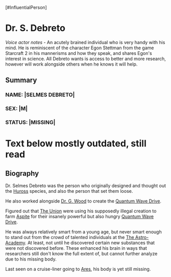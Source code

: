 [#InfluentialPerson]

# Dr. S. Debreto

*Voice actor notes* - An acutely brained individual who is very handy with his mind. He is reminiscent of the character Egon Stettman from the game Starcraft 2 in his mannerisms and how they speak, and shares Egon's interest in science. All Debreto wants is access to better and more research, however will work alongside others when he knows it will help.

## Summary

### NAME: |SELMES DEBRETO|
### SEX: |M|
### STATUS: |MISSING|

# Text below mostly outdated, still read

## Biography

Dr. Selmes Debreto was the person who originally designed and thought out the [Huross](../Species/Fauna/Huross.md) species, and also the person that set them loose.

He also worked alongside [Dr. G. Wood](Dr.%20G.%20Wood.md) to create the [Quantum Wave Drive](../Items/Components/Quantum%20Wave%20Drive.md).

Figured out that [The Union](../Factions/The%20Union.md) were using his supposedly illegal creation to farm [Aspite](../Materials/Aspite.md) for their insanely powerful but also hungry [Quantum Wave Drive](../Items/Components/Quantum%20Wave%20Drive.md).

He was always relatively smart from a young age, but never smart enough to stand out from the crowd of talented individuals at the [The Astro-Academy](../Locations/The%20Astro-Academy.md). At least, not until he discovered certain new substances that were not discovered before. These enhanced his brain in ways that researchers still don't know the full extent of, but cannot further analyze due to his missing body.

Last seen on a cruise-liner going to [Ares](../Planets/Ares.md), his body is yet still missing.
